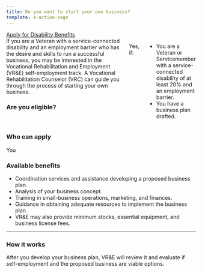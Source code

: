 ```yaml
---
title: Do you want to start your own business?
template: 4-action-page
---
```


<div class="main" role="main" markdown="0">

<div class="action-bar">
  <div class="row">
    <div class="small-12 columns">
      <a class="usa-button-primary va-button-primary" href="/disability-benefits/apply-for-benefits/">Apply for Disability Benefits</a>
    </div>
  </div>
</div>

<div class="section one" markdown="0">
<div class="primary" markdown="0">
<div class="row" markdown="0">
<div class="small-12 medium-8 columns">


<div markdown="1">
If you are a Veteran with a service-connected disability and an employment barrier who has the desire and skills to run a successful business, you may be interested in the Vocational Rehabilitation and Employment (VR&E) self-employment track. A Vocational Rehabilitation Counselor (VRC) can guide you through the process of starting your own business.  

### Are you eligible?

</div>


Yes, if:

- You are a Veteran or Servicemember with a service-connected disability of at least 20% and an employment barrier. 
- You have a business plan drafted.

</div>

<div markdown="1">

### Who can apply
You

</div>

<div markdown="1">

### Available benefits
- Coordination services and assistance developing a proposed business plan. 
- Analysis of your business concept.
- Training in small-business operations, marketing, and finances. 
- Guidance in obtaining adequate resources to implement the business plan.
- VR&E may also provide minimum stocks, essential equipment, and business license fees.

</div>

<div markdown="1">

---------------------------------------------

### How it works	

After you develop your business plan, VR&E will review it and evaluate if self-employment and the proposed business are viable options.  


</div>

</div>
</div>
</div>
</div>

